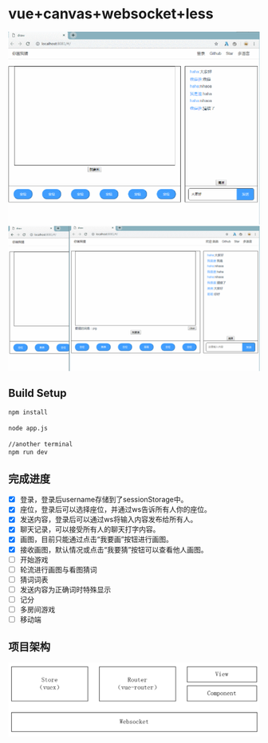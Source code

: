 # vue+canvas+websocket+less

<img src='./login.gif' />
<br/>
<img src='./draw.gif' />

## Build Setup

```
npm install

node app.js

//another terminal
npm run dev
```


## 完成进度
- [x] 登录，登录后username存储到了sessionStorage中。
- [x] 座位，登录后可以选择座位，并通过ws告诉所有人你的座位。
- [x] 发送内容，登录后可以通过ws将输入内容发布给所有人。
- [x] 聊天记录，可以接受所有人的聊天打字内容。
- [x] 画图，目前只能通过点击“我要画”按钮进行画图。
- [x] 接收画图，默认情况或点击“我要猜”按钮可以查看他人画图。
- [ ] 开始游戏
- [ ] 轮流进行画图与看图猜词
- [ ] 猜词词表
- [ ] 发送内容为正确词时特殊显示
- [ ] 记分
- [ ] 多房间游戏
- [ ] 移动端

## 项目架构

<img src='./structure.PNG' />
